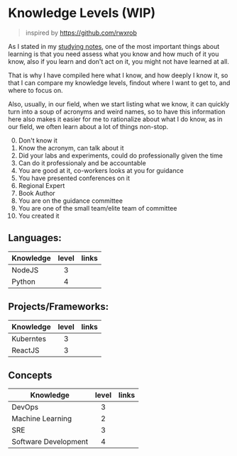# Knowledge Levels (WIP)
> inspired by https://github.com/rwxrob

As I stated in my [studying notes](./notes/studying.md), one of the most important things about learning is that you need assess what you know and how much of it you know, also if you learn and don't act on it, you might not have learned at all.

That is why I have compiled here what I know, and how deeply I know it, so that I can compare my knowledge levels, findout where I want to get to, and where to focus on.

Also, usually, in our field, when we start listing what we know, it can quickly turn into a soup of acronyms and weird names, so to have this information here also makes it easier for me to rationalize about what I do know, as in our field, we often learn about a lot of things non-stop.

0. Don't know it
1. Know the acronym, can talk about it
2. Did your labs and experiments, could do professionally given the time
3. Can do it professionaly and be accountable
4. You are good at it, co-workers looks at you for guidance
5. You have presented conferences on it
6. Regional Expert
7. Book Author
8. You are on the guidance committee
9. You are one of the small team/elite team of committee
10. You created it

## Languages:
| Knowledge              | level  | links |
|------------------------|:------:|-------|
| NodeJS                 | 3      |       |
| Python                 | 4      |       |

## Projects/Frameworks:
| Knowledge              | level  | links |
|------------------------|:------:|-------|
| Kuberntes              | 3      |       |
| ReactJS                | 3      |       |

## Concepts
| Knowledge              | level  | links |
|------------------------|:------:|-------|
| DevOps                 | 3      |       |
| Machine Learning       | 2      |       |
| SRE                    | 3      |       |
| Software Development   | 4      |       |
